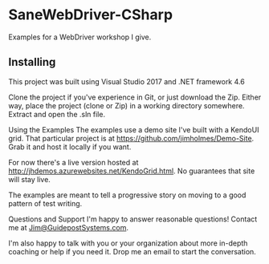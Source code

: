 # SaneWebDriver-CSharp
Examples for a WebDriver workshop I give.

## Installing
This project was built using Visual Studio 2017 and .NET framework 4.6

Clone the project if you've experience in Git, or just download the Zip. Either way, place the project (clone or Zip) in a working directory somewhere. Extract and open the .sln file.

Using the Examples
The examples use a demo site I've built with a KendoUI grid. That particular project is at https://github.com/jimholmes/Demo-Site. Grab it and host it locally if you want.

For now there's a live version hosted at http://jhdemos.azurewebsites.net/KendoGrid.html. No guarantees that site will stay live.

The examples are meant to tell a progressive story on moving to a good pattern of test writing.

Questions and Support
I'm happy to answer reasonable questions! Contact me at Jim@GuidepostSystems.com.

I'm also happy to talk with you or your organization about more in-depth coaching or help if you need it. Drop me an email to start the conversation.
